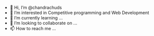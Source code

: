 - 👋 Hi, I’m @chandrachuds
- 👀 I’m interested in Competitive programming and Web Development
- 🌱 I’m currently learning ...
- 💞️ I’m looking to collaborate on ...
- 📫 How to reach me ...

<!---
chandrachuds/chandrachuds is a ✨ special ✨ repository because its `README.md` (this file) appears on your GitHub profile.
You can click the Preview link to take a look at your changes.
--->
